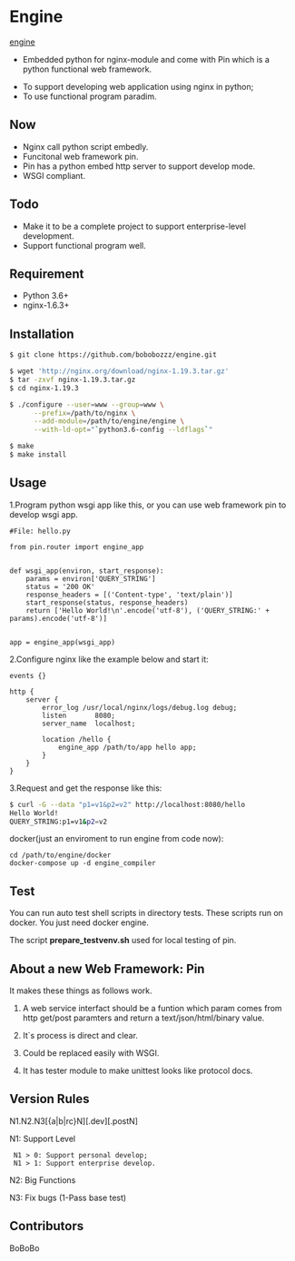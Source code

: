 # Engine

[engine](https://github.com/bobobozzz/engine.git)
 - Embedded python for nginx-module and come with Pin which is a python functional web framework.

* To support developing web application using nginx in python;
* To use functional program paradim. 

## Now

* Nginx call python script embedly.
* Funcitonal web framework pin.
* Pin has a python embed http server to support develop mode.
* WSGI compliant.

## Todo

* Make it to be a complete project to support enterprise-level development.
* Support functional program well.

## Requirement

- Python 3.6+
- nginx-1.6.3+ 

## Installation

```sh
$ git clone https://github.com/bobobozzz/engine.git

$ wget 'http://nginx.org/download/nginx-1.19.3.tar.gz'
$ tar -zxvf nginx-1.19.3.tar.gz
$ cd nginx-1.19.3

$ ./configure --user=www --group=www \
      --prefix=/path/to/nginx \
      --add-module=/path/to/engine/engine \
      --with-ld-opt="`python3.6-config --ldflags`"

$ make
$ make install
```

## Usage

1.Program python wsgi app like this, or you can use web framework pin to develop wsgi app.

```
#File: hello.py

from pin.router import engine_app


def wsgi_app(environ, start_response):
    params = environ['QUERY_STRING']
    status = '200 OK'
    response_headers = [('Content-type', 'text/plain')]
    start_response(status, response_headers)
    return ['Hello World!\n'.encode('utf-8'), ('QUERY_STRING:' + params).encode('utf-8')]


app = engine_app(wsgi_app)
```

2.Configure nginx like the example below and start it:

```
events {}

http {
    server {
        error_log /usr/local/nginx/logs/debug.log debug;
        listen       8080;
        server_name  localhost;

        location /hello {
            engine_app /path/to/app hello app;
        }
    }
}
```

3.Request and get the response like this:

```sh
$ curl -G --data "p1=v1&p2=v2" http://localhost:8080/hello
Hello World!
QUERY_STRING:p1=v1&p2=v2
```

docker(just an enviroment to run engine from code now):

```
cd /path/to/engine/docker
docker-compose up -d engine_compiler
```

## Test

You can run auto test shell scripts in directory tests.
These scripts run on docker. You just need docker engine.

The script **prepare_testvenv.sh** used for local testing of pin.

## About a new Web Framework: Pin

It makes these things as follows work.

1. A web service interfact should be a funtion 
which param comes from http get/post paramters 
and return a text/json/html/binary value.

2. It`s process is direct and clear.

3. Could be replaced easily with WSGI.

4. It has tester module to make unittest looks like protocol docs.

## Version Rules 

N1.N2.N3[{a|b|rc}N][.dev][.postN]

 N1: Support Level

     N1 > 0: Support personal develop;
     N1 > 1: Support enterprise develop.

 N2: Big Functions

 N3: Fix bugs (1-Pass base test)

## Contributors

BoBoBo
